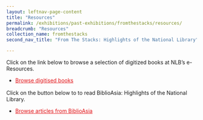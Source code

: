 ```yaml
---
layout: leftnav-page-content
title: "Resources"
permalink: /exhibitions/past-exhibitions/fromthestacks/resources/
breadcrumb: "Resources"
collection_name: fromthestacks
second_nav_title: "From The Stacks: Highlights of the National Library"

---
```


Click on the link below to browse a selection of digitized books at NLB’s e-Resources.

<ul>
    <li style="margin-bottom: 1rem;">
        <a href="http://eresources.nlb.gov.sg/printheritage/browse/from_the_stacks.aspx" style="color:#E21216;">Browse digitised books</a>
    </li>    
</ul>

Click on the button below to to read BiblioAsia: Highlights of the National Library.

<ul>
    <li style="margin-bottom: 1rem;">
        <a href="http://www.nlb.gov.sg/biblioasia/vol-11-issue-4-jan-mar-2016/" style="color:#E21216;">Browse articles from BiblioAsia</a>
    </li>    
</ul>